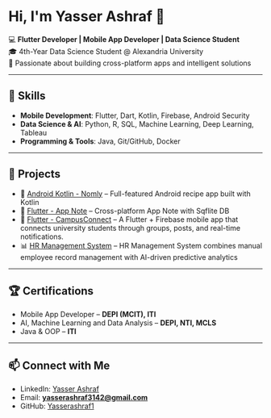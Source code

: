 # Hi, I'm Yasser Ashraf 👋

💻 **Flutter Developer | Mobile App Developer | Data Science Student**  
🎓 4th-Year Data Science Student @ Alexandria University  
📱 Passionate about building cross-platform apps and intelligent solutions  

---

## 🚀 Skills
- **Mobile Development**: Flutter, Dart, Kotlin, Firebase, Android Security  
- **Data Science & AI**: Python, R, SQL, Machine Learning, Deep Learning, Tableau  
- **Programming & Tools**: Java, Git/GitHub, Docker 

---

## 📂 Projects
- 📱 [Android Kotlin - Nomly](https://github.com/Yasserashraf1/Nomly) – Full-featured Android recipe app built with Kotlin 
- 📱 [Flutter - App Note](https://github.com/Yasserashraf1/NoteApp) – Cross-platform App Note with Sqflite DB
- 📱 [Flutter - CampusConnect](https://github.com/Yasserashraf1/CampusConnect-University-Student-App) – A Flutter + Firebase mobile app that connects university students through groups, posts, and real-time notifications.
- 📊 [HR Management System](https://github.com/Yasserashraf1/Yasserashraf1-HR-Management-System-FCDS-NEGEh) – HR Management System combines manual employee record management with AI-driven predictive analytics

---

## 🏆 Certifications
- Mobile App Developer – **DEPI (MCIT), ITI**  
- AI, Machine Learning and Data Analysis – **DEPI, NTI, MCLS**  
- Java & OOP – **ITI**  

---

## 📫 Connect with Me
- LinkedIn: [Yasser Ashraf](https://www.linkedin.com/in/yasserashraf/) 
- Email: **yasserashraf3142@gmail.com**  
- GitHub: [Yasserashraf1](https://github.com/Yasserashraf1)
